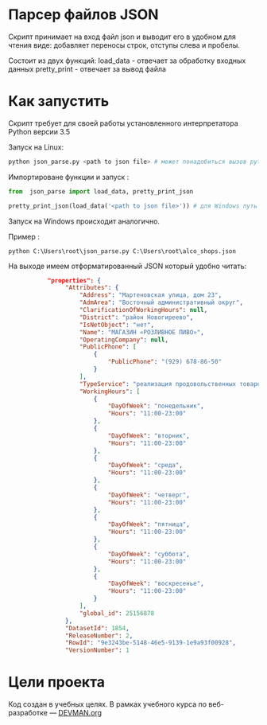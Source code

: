 # Парсер файлов JSON

Скрипт принимает на вход файл json и выводит его в удобном для чтения виде: добавляет переносы строк, отступы слева и пробелы.

Состоит из двух функций:
load_data - отвечает за обработку входных данных
pretty_print - отвечает за вывод файла

# Как запустить

Скрипт требует для своей работы установленного интерпретатора Python версии 3.5

Запуск на Linux:

```bash
python json_parse.py <path to json file> # может понадобиться вызов python3 вместо python, зависит от настроек операционной системы
```
Импортироване функции и запуск :
```python
from  json_parse import load_data, pretty_print_json

pretty_print_json(load_data('<path to json file>')) # для Windows путь до файла обязательно пишем через двойной бэкслеш. Например : C:\\users\\root\\myfile.json
```
Запуск на Windows происходит аналогично.

Пример :

`python C:\Users\root\json_parse.py C:\Users\root\alco_shops.json`

На выходе имеем отформатированный JSON который удобно читать:
```json
           "properties": {
                "Attributes": {
                    "Address": "Мартеновская улица, дом 23",
                    "AdmArea": "Восточный административный округ",
                    "ClarificationOfWorkingHours": null,
                    "District": "район Новогиреево",
                    "IsNetObject": "нет",
                    "Name": "МАГАЗИН «РОЗЛИВНОЕ ПИВО»",
                    "OperatingCompany": null,
                    "PublicPhone": [
                        {
                            "PublicPhone": "(929) 678-86-50"
                        }
                    ],
                    "TypeService": "реализация продовольственных товаров",
                    "WorkingHours": [
                        {
                            "DayOfWeek": "понедельник",
                            "Hours": "11:00-23:00"
                        },
                        {
                            "DayOfWeek": "вторник",
                            "Hours": "11:00-23:00"
                        },
                        {
                            "DayOfWeek": "среда",
                            "Hours": "11:00-23:00"
                        },
                        {
                            "DayOfWeek": "четверг",
                            "Hours": "11:00-23:00"
                        },
                        {
                            "DayOfWeek": "пятница",
                            "Hours": "11:00-23:00"
                        },
                        {
                            "DayOfWeek": "суббота",
                            "Hours": "11:00-23:00"
                        },
                        {
                            "DayOfWeek": "воскресенье",
                            "Hours": "11:00-23:00"
                        }
                    ],
                    "global_id": 25156878
                },
                "DatasetId": 1854,
                "ReleaseNumber": 2,
                "RowId": "9e3243be-5148-46e5-9139-1e9a93f00928",
                "VersionNumber": 1
```

# Цели проекта

Код создан в учебных целях. В рамках учебного курса по веб-разработке ― [DEVMAN.org](https://devman.org)
